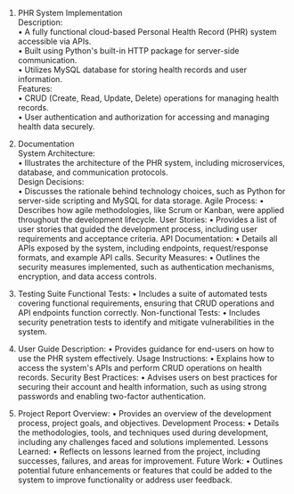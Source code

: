 1. PHR System Implementation<br/>
Description:<br/>
•	A fully functional cloud-based Personal Health Record (PHR) system accessible via APIs.<br/>
•	Built using Python's built-in HTTP package for server-side communication.<br/>
•	Utilizes MySQL database for storing health records and user information.<br/>
Features:<br/>
•	CRUD (Create, Read, Update, Delete) operations for managing health records.<br/>
•	User authentication and authorization for accessing and managing health data securely.<br/>


3. Documentation<br/>
System Architecture:<br/>
•	Illustrates the architecture of the PHR system, including microservices, database, and communication protocols.<br/>
Design Decisions:<br/>
•	Discusses the rationale behind technology choices, such as Python for server-side scripting and MySQL for data storage.
Agile Process:
•	Describes how agile methodologies, like Scrum or Kanban, were applied throughout the development lifecycle.
User Stories:
•	Provides a list of user stories that guided the development process, including user requirements and acceptance criteria.
API Documentation:
•	Details all APIs exposed by the system, including endpoints, request/response formats, and example API calls.
Security Measures:
•	Outlines the security measures implemented, such as authentication mechanisms, encryption, and data access controls.


4. Testing Suite
Functional Tests:
•	Includes a suite of automated tests covering functional requirements, ensuring that CRUD operations and API endpoints function correctly.
Non-functional Tests:
•	Includes security penetration tests to identify and mitigate vulnerabilities in the system.


5. User Guide
Description:
•	Provides guidance for end-users on how to use the PHR system effectively.
Usage Instructions:
•	Explains how to access the system's APIs and perform CRUD operations on health records.
Security Best Practices:
•	Advises users on best practices for securing their account and health information, such as using strong passwords and enabling two-factor authentication.


6. Project Report
Overview:
•	Provides an overview of the development process, project goals, and objectives.
Development Process:
•	Details the methodologies, tools, and techniques used during development, including any challenges faced and solutions implemented.
Lessons Learned:
•	Reflects on lessons learned from the project, including successes, failures, and areas for improvement.
Future Work:
•	Outlines potential future enhancements or features that could be added to the system to improve functionality or address user feedback.
